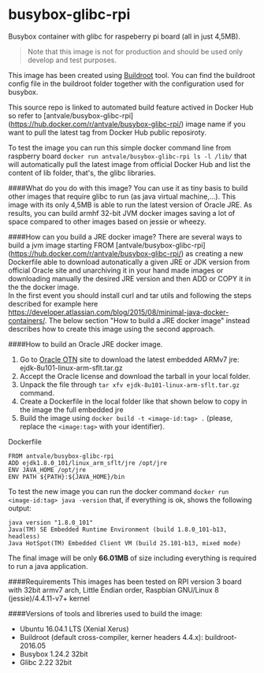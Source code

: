 # busybox-glibc-rpi
Busybox container with glibc for raspeberry pi board (all in just 4,5MB).

>Note that this image is not for production and should be used only develop and test purposes.

This image has been created using [Buildroot](https://buildroot.org/) tool. You can find the buildroot config file in the buildroot folder together with the configuration used for busybox.

This source repo is linked to automated build feature actived in Docker Hub so refer to [antvale/busybox-glibc-rpi] (https://hub.docker.com/r/antvale/busybox-glibc-rpi/) image name if you want to pull the latest tag from Docker Hub public reposiroty.
 
To test the image you can run this simple docker command line from raspberry board 
`docker run antvale/busybox-glibc-rpi ls -l /lib/`
that will automatically pull the latest image from official Docker Hub and list the content of lib folder, that's, the glibc libraries. 

####What do you do with this image?
You can use it as tiny basis to build other images that require glibc to run (as java virtual machine,...). 
This image with its only 4,5MB is able to run the latest version of Oracle JRE. As results, you can build armhf 32-bit JVM docker images saving a lot of space compared to other images based on jessie or wheezy.
 
####How can you build a JRE docker image?
There are several ways to build a jvm image starting FROM [antvale/busybox-glibc-rpi] (https://hub.docker.com/r/antvale/busybox-glibc-rpi/) as creating a new Dockerfile able to download autonatically a given JRE or JDK version from official Oracle site and unarchiving it in your hand made images or downloading manually the desired JRE version and then ADD or COPY it in the the docker image.  
In the first event you should install curl and tar utils and following the steps described for example here https://developer.atlassian.com/blog/2015/08/minimal-java-docker-containers/. The below section "How to build a JRE docker image" instead describes how to create this image using the second approach. 

####How to build an Oracle JRE docker image.
1. Go to [Oracle OTN](http://www.oracle.com/technetwork/java/embedded/embedded-se/downloads/javase-embedded-downloads-2209751.html) site to download the latest embedded ARMv7 jre: ejdk-8u101-linux-arm-sflt.tar.gz
2. Accept the Oracle license and download the tarball in your local folder.
3. Unpack the file through `tar xfv ejdk-8u101-linux-arm-sflt.tar.gz` command. 
4. Create a Dockerfile in the local folder like that shown below to copy in the image the full embedded jre
5. Build the image using `docker build -t <image-id:tag> .` (please, replace the `<image:tag>` with your identifier).

Dockerfile 
```docker
FROM antvale/busybox-glibc-rpi 
ADD ejdk1.8.0_101/linux_arm_sflt/jre /opt/jre 
ENV JAVA_HOME /opt/jre 
ENV PATH ${PATH}:${JAVA_HOME}/bin 
```
To test the new image you can run the docker command `docker run <image-id:tag> java -version` that, if everything is ok, shows the following output:
``` 
java version "1.8.0_101"  
Java(TM) SE Embedded Runtime Environment (build 1.8.0_101-b13, headless) 
Java HotSpot(TM) Embedded Client VM (build 25.101-b13, mixed mode) 
```
The final image will be only **66.01MB** of size including everything is required to run a java application.

####Requirements
This images has been tested on RPI version 3 board with 32bit armv7 arch, Little Endian order, Raspbian GNU/Linux 8 (jessie)/4.4.11-v7+ kernel

####Versions of tools and libreries used to build the image:
* Ubuntu 16.04.1 LTS (Xenial Xerus)
* Buildroot (default cross-compiler, kerner headers 4.4.x):  buildroot-2016.05 
* Busybox 1.24.2 32bit
* Glibc 2.22 32bit
